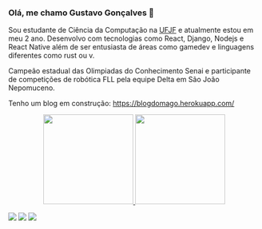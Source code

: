 ### Olá, me chamo Gustavo Gonçalves 🔮

<!--
**IAmTheMage/IAmTheMage** is a ✨ _special_ ✨ repository because its `README.md` (this file) appears on your GitHub profile.

Here are some ideas to get you started:

- 🔭 I’m currently working on ...
- 🌱 I’m currently learning ...
- 👯 I’m looking to collaborate on ...
- 🤔 I’m looking for help with ...
- 💬 Ask me about ...
- 📫 How to reach me: ...
- 😄 Pronouns: ...
- ⚡ Fun fact: ...
-->
Sou estudante de Ciência da Computação na [UFJF](https://www2.ufjf.br/ufjf/) e atualmente estou em meu 2 ano.
Desenvolvo com tecnologias como React, Django, Nodejs e React Native além de ser entusiasta de áreas como gamedev e
linguagens diferentes como rust ou v.

Campeão estadual das Olimpiadas do Conhecimento Senai e participante de competições de robótica FLL pela equipe Delta em
São João Nepomuceno.

Tenho um blog em construção: https://blogdomago.herokuapp.com/

<div align="center">
  <a href="https://github.com/IAmTheMage">
  <img height="180em" src="https://github-readme-stats.vercel.app/api?username=IAmTheMage&show_icons=true&theme=dracula&include_all_commits=true&count_private=true"/>
  <img height="180em" src="https://github-readme-stats.vercel.app/api/top-langs/?username=IAmTheMage&layout=compact&langs_count=7&theme=dracula"/>
</div>
  
 <a href="https://www.instagram.com/01gustavogoncalves/" target="_blank"><img src="https://img.shields.io/badge/-Instagram-%23E4405F?style=for-the-badge&logo=instagram&logoColor=white" target="_blank"></a>
  <a href = "mailto:gustavosjn2013@gmail.com"><img src="https://img.shields.io/badge/-Gmail-%23333?style=for-the-badge&logo=gmail&logoColor=white" target="_blank"></a>
  <a href="https://www.linkedin.com/in/gustavo-silva-2a9173193/" target="_blank"><img src="https://img.shields.io/badge/-LinkedIn-%230077B5?style=for-the-badge&logo=linkedin&logoColor=white" target="_blank"></a> 
